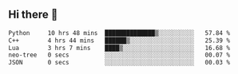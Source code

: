 ## Hi there 👋

<!--START_SECTION:waka-->

```txt
Python     10 hrs 48 mins  ██████████████▒░░░░░░░░░░   57.84 %
C++        4 hrs 44 mins   ██████▒░░░░░░░░░░░░░░░░░░   25.39 %
Lua        3 hrs 7 mins    ████▒░░░░░░░░░░░░░░░░░░░░   16.68 %
neo-tree   0 secs          ░░░░░░░░░░░░░░░░░░░░░░░░░   00.07 %
JSON       0 secs          ░░░░░░░░░░░░░░░░░░░░░░░░░   00.03 %
```

<!--END_SECTION:waka-->
